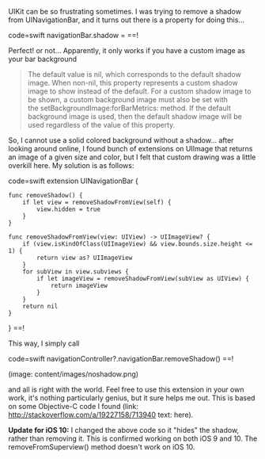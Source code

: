<!--
Title: Remove that shadow!
Date: 2015/01/14
Template: post
Blog: true
-->

UIKit can be so frustrating sometimes. I was trying to remove a shadow
from UINavigationBar, and it turns out there is a property for doing this...

code=swift
navigationBar.shadow = <something>
==!

Perfect! or not... Apparently, it only works if
you have a custom image as your bar background

> The default value is nil, which corresponds to the
> default shadow image. When non-nil, this property
> represents a custom shadow image to show instead of the default. For a
> custom shadow image to be shown, a custom background image must also
> be set with
> the setBackgroundImage:forBarMetrics: method. If the
> default background image is used, then the default shadow image will
> be used regardless of the value of this property.

So, I cannot use a solid colored background without a shadow... after
looking around online, I found bunch of extensions on UIImage that
returns an image of a given size and color, but I felt that custom
drawing was a little overkill here. My solution is as follows:

code=swift
extension UINavigationBar {
    
    func removeShadow() {
        if let view = removeShadowFromView(self) {
            view.hidden = true
        }
    }
    
    func removeShadowFromView(view: UIView) -> UIImageView? {
        if (view.isKindOfClass(UIImageView) && view.bounds.size.height <= 1) {
            return view as? UIImageView
        }
        for subView in view.subviews {
            if let imageView = removeShadowFromView(subView as UIView) {
                return imageView
            }
        }
        return nil
    }   
}
==!

This way, I simply call

code=swift
navigationController?.navigationBar.removeShadow()
==!

(image: content/images/noshadow.png)

and all is right with the world. Feel free to use this extension in your
own work, it's nothing particularly genius, but it sure helps me out.
This is based on some Objective-C code I found
(link: http://stackoverflow.com/a/19227158/713940 text: here). 

**Update for iOS 10:** I changed the above code so it "hides" the shadow, rather than
removing it. This is confirmed working on both iOS 9 and 10. The
removeFromSuperview() method doesn't work on iOS 10.